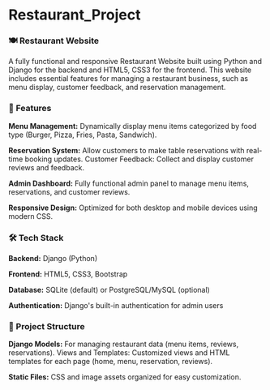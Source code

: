 # Restaurant_Project

### 🍽 Restaurant Website
A fully functional and responsive Restaurant Website built using Python and Django for the backend and HTML5, CSS3 for the frontend. This website includes essential features for managing a restaurant business, such as menu display, customer feedback, and reservation management.

### 🌟 Features
**Menu Management:** Dynamically display menu items categorized by food type (Burger, Pizza, Fries, Pasta, Sandwich).

**Reservation System:** Allow customers to make table reservations with real-time booking updates.
Customer Feedback: Collect and display customer reviews and feedback.

**Admin Dashboard:** Fully functional admin panel to manage menu items, reservations, and customer reviews.

**Responsive Design:** Optimized for both desktop and mobile devices using modern CSS.

### 🛠 Tech Stack

**Backend:** Django (Python)

**Frontend:** HTML5, CSS3, Bootstrap

**Database:** SQLite (default) or PostgreSQL/MySQL (optional)

**Authentication:** Django's built-in authentication for admin users

### 📂 Project Structure

**Django Models:** For managing restaurant data (menu items, reviews, reservations).
Views and Templates: Customized views and HTML templates for each page (home, menu, reservation, reviews).

**Static Files:** CSS and image assets organized for easy customization.